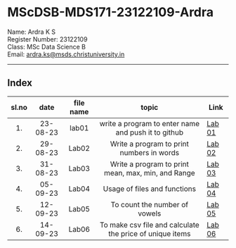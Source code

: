 # MScDSB-MDS171-23122109-Ardra 

Name: Ardra K S    
Register Number: 23122109   
Class: MSc Data Science B   
Email: ardra.ks@msds.christuniversity.in

***
## Index
|sl.no|date|file name|topic|Link|
|:----:|:----:|:---:|:----:|-----|
|1.|23-08-23|lab01|write a program to enter name and push it to github|[Lab 01](https://github.com/ardrasukumaran/MScDSB-MDS171-23122109-Ardra/blob/66a758607918162a6041c6bb46e077c55cb1a669/Lab%2001.ipynb)
|2.|29-08-23|Lab02|Write a program to print numbers in words|[Lab 02](https://github.com/ardrasukumaran/MScDSB-MDS171-23122109-Ardra/blob/66a758607918162a6041c6bb46e077c55cb1a669/Lab%2002.ipynb)
|3.|31-08-23|Lab03|Write a program to print mean, max, min, and Range|[Lab 03](https://github.com/ardrasukumaran/MScDSB-MDS171-23122109-Ardra/blob/66a758607918162a6041c6bb46e077c55cb1a669/Lab%2003.ipynb)
|4.|05-09-23|Lab04|Usage of files and functions|[Lab 04](https://github.com/ardrasukumaran/MScDSB-MDS171-23122109-Ardra/blob/66a758607918162a6041c6bb46e077c55cb1a669/Lab%2004.ipynb)
|5.|12-09-23|Lab05|To count the number of vowels|[Lab 05](https://github.com/ardrasukumaran/MScDSB-MDS171-23122109-Ardra/blob/66a758607918162a6041c6bb46e077c55cb1a669/Lab%2005.ipynb)
|6.|14-09-23|Lab06|To make csv file and calculate the price of unique items| [Lab 06](https://github.com/ardrasukumaran/MScDSB-MDS171-23122109-Ardra/blob/55c6d1e08739b6fa96e5f0458327363966d07126/Lab%2006.ipynb)

